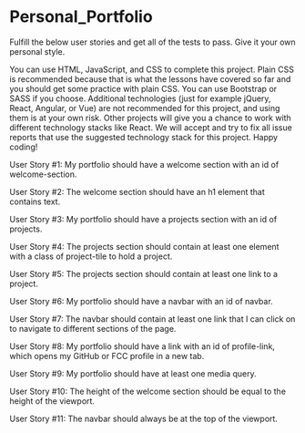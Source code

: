 # Personal_Portfolio

Fulfill the below user stories and get all of the tests to pass. Give it your own personal style.

You can use HTML, JavaScript, and CSS to complete this project. Plain CSS is recommended because that is what the lessons have covered so far and you should get some practice with plain CSS. You can use Bootstrap or SASS if you choose. Additional technologies (just for example jQuery, React, Angular, or Vue) are not recommended for this project, and using them is at your own risk. Other projects will give you a chance to work with different technology stacks like React. We will accept and try to fix all issue reports that use the suggested technology stack for this project. Happy coding!

User Story #1: My portfolio should have a welcome section with an id of welcome-section.<!--done-->

User Story #2: The welcome section should have an h1 element that contains text.<!--done-->

User Story #3: My portfolio should have a projects section with an id of projects.<!--done-->

User Story #4: The projects section should contain at least one element with a class of project-tile to hold a project.<!--done-->

User Story #5: The projects section should contain at least one link to a project.

User Story #6: My portfolio should have a navbar with an id of navbar.<!--done-->

User Story #7: The navbar should contain at least one link that I can click on to navigate to different sections of the page.

User Story #8: My portfolio should have a link with an id of profile-link, which opens my GitHub or FCC profile in a new tab.

User Story #9: My portfolio should have at least one media query.

User Story #10: The height of the welcome section should be equal to the height of the viewport.

User Story #11: The navbar should always be at the top of the viewport.
